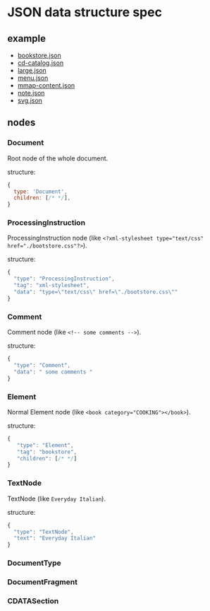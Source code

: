 JSON data structure spec
========================

## example

* [bookstore.json](../test/fixtures/bookstore.json)
* [cd-catalog.json](../test/fixtures/cd-catalog.json)
* [large.json](../test/fixtures/large.json)
* [menu.json](../test/fixtures/menu.json)
* [mmap-content.json](../test/fixtures/mmap-content.json)
* [note.json](../test/fixtures/note.json)
* [svg.json](../test/fixtures/svg.json)

## nodes

### Document

Root node of the whole document.

structure:

```javascript
{
  type: 'Document',
  children: [/* */],
}
```

### ProcessingInstruction

ProcessingInstruction node (like `<?xml-stylesheet type="text/css" href="./bootstore.css"?>`).

structure:

```javascript
{
  "type": "ProcessingInstruction",
  "tag": "xml-stylesheet",
  "data": "type=\"text/css\" href=\"./bootstore.css\""
}
```

### Comment

Comment node (like `<!-- some comments -->`).

structure:

```javascript
{
  "type": "Comment",
  "data": " some comments "
}
```

### Element

Normal Element node (like `<book category="COOKING"></book>`).

structure:

```javascript
{
   "type": "Element",
   "tag": "bookstore",
   "children": [/* */]
}
```

### TextNode

TextNode (like `Everyday Italian`).

structure:

```javascript
{
  "type": "TextNode",
  "text": "Everyday Italian"
}
```

### DocumentType

### DocumentFragment

### CDATASection

